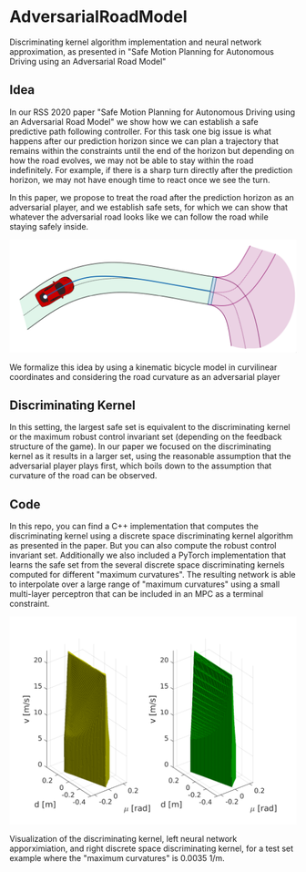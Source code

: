 # AdversarialRoadModel
Discriminating kernel algorithm implementation and neural network approximation, as presented in "Safe Motion Planning for Autonomous Driving using an Adversarial Road Model"

## Idea
In our RSS 2020 paper "Safe Motion Planning for Autonomous Driving using an Adversarial Road Model" we show how we can establish a safe predictive path following controller. For this task one big issue is what happens after our prediction horizon since we can plan a trajectory that remains within the constraints until the end of the horizon but depending on how the road evolves, we may not be able to stay within the road indefinitely. For example, if there is a sharp turn directly after the prediction horizon, we may not have enough time to react once we see the turn. 

In this paper, we propose to treat the road after the prediction horizon as an adversarial player, and we establish safe sets, for which we can show that whatever the adversarial road looks like we can follow the road while staying safely inside. 

<img src="https://github.com/alexliniger/AdversarialRoadModel/blob/master/Images/AdverseRoad.png" width="700" class="center" />

We formalize this idea by using a kinematic bicycle model in curvilinear coordinates and considering the road curvature as an adversarial player

## Discriminating Kernel

In this setting, the largest safe set is equivalent to the discriminating kernel or the maximum robust control invariant set (depending on the feedback structure of the game). In our paper we focused on the discriminating kernel as it results in a larger set, using the reasonable assumption that the adversarial player plays first, which boils down to the assumption that curvature of the road can be observed.

## Code

In this repo, you can find a C++ implementation that computes the discriminating kernel using a discrete space discriminating kernel algorithm as presented in the paper. But you can also compute the robust control invariant set. Additionally we also included a PyTorch implementation that learns the safe set from the several discrete space discriminating kernels computed for different "maximum curvatures". The resulting network is able to interpolate over a large range of "maximum curvatures" using a small multi-layer perceptron that can be included in an MPC as a terminal constraint.

<img src="https://github.com/alexliniger/AdversarialRoadModel/blob/master/Images/Disc285.png" width="700" class="center" />

Visualization of the discriminating kernel, left neural network apporximiation, and right discrete space discriminating kernel, for a test set example where the "maximum curvatures" is 0.0035 1/m.
